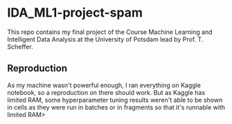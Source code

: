 # IDA_ML1-project-spam

This repo contains my final project of the Course Machine Learning and Intelligent Data Analysis at the University of Potsdam lead by Prof. T. Scheffer.

## Reproduction
As my machine wasn't powerful enough, I ran everything on Kaggle notebook, so a reproduction on there should work. But as Kaggle has limited RAM, some hyperparameter tuning results weren't able to be shown in cells as they were run in batches or in fragments so that it's runnable with limited RAM>


